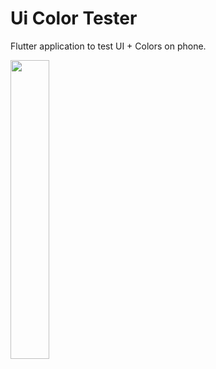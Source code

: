 # Ui Color Tester

Flutter application to test UI + Colors on phone.

<img src="https://user-images.githubusercontent.com/21291813/115313304-65f26100-a149-11eb-9c9d-4719fc2db000.png" width="35%"></img> 
